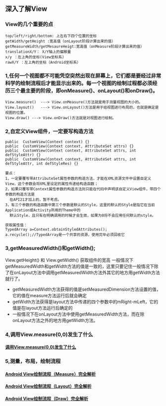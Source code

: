 ## 深入了解View

### View的几个重要的点
	
	top/left/right/bottom: 上左右下四个位置的坐标
	getWidth/getHeight :宽高值（onLayout阶段计算出来的值）
	getMeasureWidth/getMesaureHeigt:宽高值（onMeasure阶段计算出来的值）
	translationX/Y： X/Y轴上的偏移量
	x/y ：左上角的坐标(View坐标系)
	rawX/Y ：左上角的坐标（Android坐标系）

### 1,任何一个视图都不可能凭空突然出现在屏幕上，它们都是要经过非常科学的绘制流程后才能显示出来的。每一个视图的绘制过程都必须经历三个最主要的阶段，即onMeasure()、onLayout()和onDraw()。
	View.measure()  ---> View.onMeasure()方法就是用于测量视图的大小的。
	View.layout()   ---> View.onLayout()方法是用于给视图进行布局的，也就是确定是视图的位置。
	View.draw() ---> View.onDraw()方法就是对视图进行绘制。

### 2,自定义View组件，一定要写构造方法
 	public  CustomView(Context context) {}
 	public  CustomView(Context context, AttributeSet attrs) {}
 	public  CustomView(Context context, AttributeSet attrs, int defStyleAttr) {}
 	public  CustomView(Context context, AttributeSet attrs, int defStyleAttr, int defStyleRes) {}

	要点：
	1，一定要覆写带AttributeSet属性参数的构造方法，才能在XML资源文件中设置自定义View，这个参数会将XML里设定的属性传递给构造函数；
	2，如果只覆写带Context属性参数的构造方法则只能在代码中声明该自定义View组件，带四个参数的构造方法是
	  在API21才加上的，暂不考虑。
	3，有三个参数的构造函数中第三个参数是默认的Style，这里的默认的Style是指它在当前Application或Activity所用的Theme中的
	  默认Style，且只有在明确调用的时候才会生效，如果为0将不会应用任何默认的style。

	获取属性值：
	TypedArray a=Context.obtainStyledAttributes();
	a.recycle();//TypedArray是一个共享的资源，使用完毕必须回收它

### 3,getMeasuredWidth()和getWidth();

View.getHeight() 和 View.getWidth() 获取组件的宽高
一般情况下getMeasuredWidth和getWidth方法的值是一致的，这里只要记住一般情况下除了在onLayout方法中调用getMeasuredWidth方法外其它的地方用getWidth方法就行了。

- getMeasuredWidth方法获得的值是setMeasuredDimension方法设置的值，它的值在measure方法运行后就会确定
- getWidth方法获得是layout方法中传递的四个参数中的mRight-mLeft，它的值是在layout方法运行后确定的
- 一般情况下在onLayout方法中使用getMeasuredWidth方法，而在除onLayout方法之外的地方用getWidth方法。

### 4,调用View.measure(0,0)发生了什么
#### [调用View.measure(0,0)发生了什么](http://www.jianshu.com/p/dbd6afb2c890)

### 5,测量，布局，绘制流程
#### [Android View绘制流程（Measure）完全解析](http://www.jianshu.com/p/3299c3de0b7d)
#### [Android View绘制流程（Layout）完全解析](http://www.jianshu.com/p/836bfdc36407)
#### [Android View绘制流程（Draw）完全解析](http://www.jianshu.com/p/3e064c045f0f)
